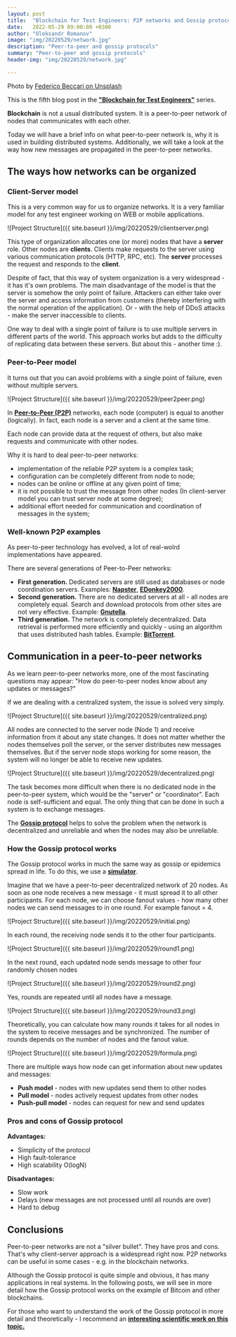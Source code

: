 ```yaml
---
layout: post
title:  "Blockchain for Test Engineers: P2P networks and Gossip protocol"
date:   2022-05-29 09:00:00 +0300
author: "Oleksandr Romanov"
image: "img/20220529/network.jpg"
description: "Peer-to-peer and gossip protocols"
summary: "Peer-to-peer and gossip protocols"
header-img: "img/20220529/network.jpg"

---
```


Photo by [Federico Beccari on Unsplash](https://unsplash.com/photos/ahi73ZN5P0Y?utm_source=unsplash&utm_medium=referral&utm_content=creditShareLink)

This is the fifth blog post in the [**"Blockchain for Test Engineers"**](https://alexromanov.github.io/2022/04/24/blockchain-testing-mindmap/) series.  

**Blockchain** is not a usual distributed system. It is a peer-to-peer network of nodes that communicates with each other.  

Today we will have a brief info on what peer-to-peer network is, why it is used in building distributed systems. Additionally, we will take a look at the way how new messages are propagated in the peer-to-peer networks.

## The ways how networks can be organized

### Client-Server model

This is a very common way for us to organize networks. It is a very familiar model for any test engineer working on WEB or mobile applications. 

![Project Structure]({{ site.baseurl }}/img/20220529/clientserver.png)

This type of organization allocates one (or more) nodes that have a **server** role. Other nodes are **clients**. Clients make requests to the server using various communication protocols (HTTP, RPC, etc). The **server** processes the request and responds to the **client**.

Despite of fact, that this way of system organization is a very widespread - it has it's own problems. 
The main disadvantage of the model is that the server is somehow the only point of failure. Attackers can either take over the server and access information from customers (thereby interfering with the normal operation of the application). Or - with the help of DDoS attacks - make the server inaccessible to clients.  

One way to deal with a single point of failure is to use multiple servers in different parts of the world. This approach works but adds to the difficulty of replicating data between these servers. But about this - another time :).

### Peer-to-Peer model

It turns out that you can avoid problems with a single point of failure, even without multiple servers.

![Project Structure]({{ site.baseurl }}/img/20220529/peer2peer.png)

In **[Peer-to-Peer (P2P)](https://en.wikipedia.org/wiki/Peer-to-peer)** networks, each node (computer) is equal to another (logically). In fact, each node is a server and a client at the same time. 

Each node can provide data at the request of others, but also make requests and communicate with other nodes.

Why it is hard to deal peer-to-peer networks:
- implementation of the reliable P2P system is a complex task;
- configuration can be completely different from node to node;
- nodes can be online or offline at any given point of time;
- it is not possible to trust the message from other nodes (In client-server model you can trust server node at some degree);
- additional effort needed for communication and coordination of messages in the system;

### Well-known P2P examples
As peer-to-peer technology has evolved, a lot of real-wolrd implementations have appeared.

There are several generations of Peer-to-Peer networks:

- **First generation.** Dedicated servers are still used as databases or node coordination servers. Examples: **[Napster](https://en.wikipedia.org/wiki/Napster)**, **[EDonkey2000](https://en.wikipedia.org/wiki/EDonkey_network)**.
- **Second generation.** There are no dedicated servers at all - all nodes are completely equal. Search and download protocols from other sites are not very effective. Example: **[Gnutella](https://en.wikipedia.org/wiki/Gnutella)**.
- **Third generation.** The network is completely decentralized. Data retrieval is performed more efficiently and quickly - using an algorithm that uses distributed hash tables. Example: **[BitTorrent](https://en.wikipedia.org/wiki/BitTorrent_(software))**.

## Communication in a peer-to-peer networks

As we learn peer-to-peer networks more, one of the most fascinating questions may appear: "How do peer-to-peer nodes know about any updates or messages?"

If we are dealing with a centralized system, the issue is solved very simply.

![Project Structure]({{ site.baseurl }}/img/20220529/centralized.png)

All nodes are connected to the server node (Node 1) and receive information from it about any state changes. It does not matter whether the nodes themselves poll the server, or the server distributes new messages themselves. But if the server node stops working for some reason, the system will no longer be able to receive new updates.

![Project Structure]({{ site.baseurl }}/img/20220529/decentralized.png)

The task becomes more difficult when there is no dedicated node in the peer-to-peer system, which would be the "server" or "coordinator". Each node is self-sufficient and equal. The only thing that can be done in such a system is to exchange messages.

The **[Gossip protocol](https://en.wikipedia.org/wiki/Gossip_protocol)** helps to solve the problem when the network is decentralized and unreliable and when the nodes may also be unreliable.

### How the Gossip protocol works
The Gossip protocol works in much the same way as gossip or epidemics spread in life. To do this, we use a **[simulator](https://flopezluis.github.io/gossip-simulator/)**.

Imagine that we have a peer-to-peer decentralized network of 20 nodes. As soon as one node receives a new message - it must spread it to all other participants. For each node, we can choose fanout values ​​- how many other nodes we can send messages to in one round. For example fanout = 4.

![Project Structure]({{ site.baseurl }}/img/20220529/initial.png)

In each round, the receiving node sends it to the other four participants.

![Project Structure]({{ site.baseurl }}/img/20220529/round1.png)

In the next round, each updated node sends message to other four randomly chosen nodes

![Project Structure]({{ site.baseurl }}/img/20220529/round2.png)

Yes, rounds are repeated until all nodes have a message.

![Project Structure]({{ site.baseurl }}/img/20220529/round3.png)

Theoretically, you can calculate how many rounds it takes for all nodes in the system to receive messages and be synchronized. The number of rounds depends on the number of nodes and the fanout value.

![Project Structure]({{ site.baseurl }}/img/20220529/formula.png)

There are multiple ways how node can get information about new updates and messages:  

- **Push model** - nodes with new updates send them to other nodes
- **Pull model** - nodes actively request updates from other nodes
- **Push-pull model** - nodes can request for new and send updates

### Pros and cons of Gossip protocol

**Advantages:**
- Simplicity of the protocol
- High fault-tolerance
- High scalability O(logN)

**Disadvantages:**  

- Slow work
- Delays (new messages are not processed until all rounds are over)
- Hard to debug


## Conclusions

Peer-to-peer networks are not a "silver bullet". They have pros and cons. That's why client-server approach is a widespread right now. P2P networks can be useful in some cases - e.g. in the blockchain networks. 

Although the Gossip protocol is quite simple and obvious, it has many applications in real systems. 
In the following posts, we will see in more detail how the Gossip protocol works on the example of Bitcoin and other blockchains.  

For those who want to understand the work of the Gossip protocol in more detail and theoretically - I recommend an **[interesting scientific work on this topic.](https://www.comp.nus.edu.sg/~ooiwt/papers/fanout-icdcs05-final.pdf)**